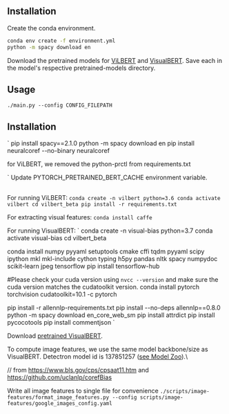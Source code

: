## Installation
Create the conda environment.
```bash
conda env create -f environment.yml
python -m spacy download en
```


Download the pretrained models for [ViLBERT](https://drive.google.com/drive/folders/1Re0L75uazH3Qrep_aRgtaVelDEz4HV9c) and [VisualBERT](https://drive.google.com/file/d/1QvivVfRsRF518OQSQNaN7aFk6eQ43vP_/view). Save each in the model's respective pretrained-models directory.


## Usage
`./main.py --config CONFIG_FILEPATH`



## Installation
`
pip install spacy==2.1.0
python -m spacy download en
pip install neuralcoref --no-binary neuralcoref

for ViLBERT, we removed the python-prctl from requirements.txt

`
Update PYTORCH_PRETRAINED_BERT_CACHE environment variable.




## 
For running ViLBERT:
`
conda create -n vilbert python=3.6
conda activate vilbert
cd vilbert_beta
pip install -r requirements.txt
`

For extracting visual features:
`conda install caffe`


For running VisualBERT:
`
conda create -n visual-bias python=3.7
conda activate visual-bias
cd vilbert_beta

conda install numpy pyyaml setuptools cmake cffi tqdm pyyaml scipy ipython mkl mkl-include cython typing h5py pandas nltk spacy numpydoc scikit-learn jpeg tensorflow
pip install tensorflow-hub

#Please check your cuda version using `nvcc --version` and make sure the cuda version matches the cudatoolkit version.
conda install pytorch torchvision cudatoolkit=10.1 -c pytorch

pip install -r allennlp-requirements.txt
pip install --no-deps allennlp==0.8.0
python -m spacy download en_core_web_sm
pip install attrdict
pip install pycocotools
pip install commentjson
`

Download [pretrained VisualBERT](https://drive.google.com/file/d/1QvivVfRsRF518OQSQNaN7aFk6eQ43vP_/view).

To compute image features, we use the same model backbone/size as VisualBERT. Detectron model id is 137851257 ([see Model Zoo](https://github.com/facebookresearch/detectron2/blob/master/MODEL_ZOO.md)).\

// from https://www.bls.gov/cps/cpsaat11.htm and https://github.com/uclanlp/corefBias

Write all image features to single file for convenience
`./scripts/image-features/format_image_features.py --config scripts/image-features/google_images_config.yaml`